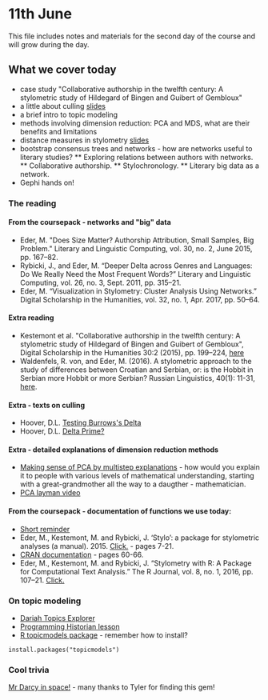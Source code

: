 # 11th June
This file includes notes and materials for the second day of the course and will grow during the day.
## What we cover today
  * case study "Collaborative authorship in the twelfth century: A stylometric study of Hildegard of Bingen and Guibert of Gembloux"
  * a little about culling [slides](https://joannaby.github.io/Culling/Culling.html)
  * a brief intro to topic modeling
  * methods involving dimension reduction: PCA and MDS, what are their benefits and limitations
  * distance measures in stylometry [slides](https://github.com/JoannaBy/DHSI2019-Stylometry/blob/master/presentations/DistanceMeasures.pdf)
  * bootstrap consensus trees and networks - how are networks useful to literary studies?
  ** Exploring relations between authors with networks.
  ** Collaborative authorship.
  ** Stylochronology.
  ** Literary big data as a network.  
* Gephi hands on!
  
### The reading
#### From the coursepack - networks and "big" data
* Eder, M. "Does Size Matter? Authorship Attribution, Small Samples, Big Problem." Literary and Linguistic Computing, vol. 30, no. 2, June 2015, pp. 167–82.  
* Rybicki, J., and Eder, M. “Deeper Delta across Genres and Languages: Do We Really Need the Most Frequent Words?” Literary and Linguistic Computing, vol. 26, no. 3, Sept. 2011, pp. 315–21.  
* Eder, M. “Visualization in Stylometry: Cluster Analysis Using Networks.” Digital Scholarship in the Humanities, vol. 32, no. 1, Apr. 2017, pp. 50–64.  

#### Extra reading
* Kestemont et al. "Collaborative authorship in the twelfth century: A stylometric study of Hildegard of Bingen and Guibert of Gembloux", Digital Scholarship in the Humanities 30:2 (2015), pp. 199–224, [here](https://academic.oup.com/dsh/article/30/2/199/389065)
* Waldenfels, R. von, and Eder, M. (2016). A stylometric approach to the study of differences between Croatian and Serbian, or: is the Hobbit in Serbian more Hobbit or more Serbian? Russian Linguistics, 40(1): 11-31, [here](https://www.readcube.com/articles/10.1007%2Fs11185-015-9155-4?author_access_token=iV_8_zTtyav_ifZMovzoAPe4RwlQNchNByi7wbcMAY5cDcal5rddK6Gvy0a6bnmz2ryC6ldf36rLEQY4H3NmrJ6jI-jyvC-H_-RYTrvpf2NXBpudlgy6pyZPuW7DOG9jvTSwDeAx-pcoUMwEKaHVQA==).

#### Extra - texts on culling
* Hoover, D.L. [Testing Burrows's Delta](https://academic.oup.com/dsh/article-abstract/19/4/453/943644?redirectedFrom=fulltext)
* Hoover, D.L. [Delta Prime?](https://academic.oup.com/dsh/article-abstract/19/4/477/943645?redirectedFrom=fulltext)

#### Extra - detailed explanations of dimension reduction methods
* [Making sense of PCA by multistep explanations](https://stats.stackexchange.com/questions/2691/making-sense-of-principal-component-analysis-eigenvectors-eigenvalues?answertab=votes#tab-top) - how would you explain it to people with various levels of mathematical understanding, starting with a great-grandmother all the way to a daugther - mathematician.
* [PCA layman video](https://www.youtube.com/watch?v=BfTMmoDFXyE)

#### From the coursepack - documentation of functions we use today:
* [Short reminder](https://computationalstylistics.github.io/stylo_nutshell/#running-stylo)
* Eder, M., Kestemont, M. and Rybicki, J. ‘Stylo’: a package for stylometric analyses (a manual). 2015. [Click.](https://sites.google.com/site/computationalstylistics/stylo/stylo_howto.pdf?attredirects=1) - pages 7-21.
* [CRAN documentation](https://cran.r-project.org/web/packages/stylo/stylo.pdf) - pages 60-66.
* Eder, M., Kestemont, M. and Rybicki, J. “Stylometry with R: A Package for Computational Text Analysis.” The R Journal, vol. 8, no. 1, 2016, pp. 107–21. [Click.](https://journal.r-project.org/archive/2016/RJ-2016-007/RJ-2016-007.pdf) 

### On topic modeling
* [Dariah Topics Explorer](https://dariah-de.github.io/TopicsExplorer/)
* [Programming Historian lesson](https://programminghistorian.org/en/lessons/topic-modeling-and-mallet)
* [R topicmodels package](https://cran.r-project.org/web/packages/topicmodels/index.html) - remember how to install? 
```
install.packages("topicmodels")
```

### Cool trivia
[Mr Darcy in space!](https://archiveofourown.org/works/14296110/chapters/32980422) - many thanks to Tyler for finding this gem!

